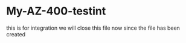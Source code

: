 # My-AZ-400-testint
this is for integration 
we will close this file now since the file has been created 

